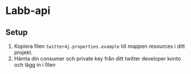 # Labb-api



## Setup
1. Kopiera filen ```twitter4j.properties.example``` till mappen resources i ditt projekt.
2. Hämta din consumer och private key från ditt twitter developer konto och lägg in i filen
